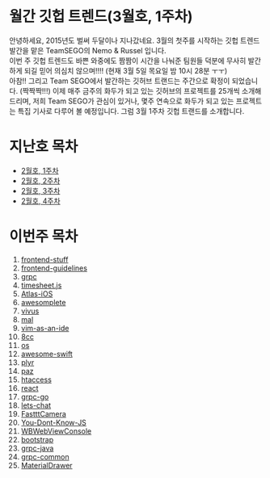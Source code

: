 # 월간 깃헙 트렌드(3월호, 1주차)

안녕하세요, 2015년도 벌써 두달이나 지나갔네요. 3월의 첫주를 시작하는 깃헙 트렌드 발간을 맡은 TeamSEGO의 Nemo & Russel 입니다.  
이번 주 깃헙 트렌드도 바쁜 와중에도 짬짬이 시간을 나눠준 팀원들 덕분에 무사히 발간하게 되길 믿어 의심치 않으며!!!! 
(현재 3월 5일 목요일 밤 10시 28분 ㅜㅜ)  
아참!! 그리고 Team SEGO에서 발간하는 깃허브 트랜드는 주간으로 확정이 되었습니다. (짝짝짝!!!)
이제 매주 금주의 화두가 되고 있는 깃허브의 프로젝트를 25개씩 소개해 드리며, 
저희 Team SEGO가 관심이 있거나, 몇주 연속으로 화두가 되고 있는 프로젝트는 특집 기사로 다루어 볼 예정입니다.
그럼 3월 1주차 깃헙 트랜드를 소개합니다.

# 지난호 목차

* [2월호, 1주차](http://teamsego.github.io/github-trend-kr/#/201502-1)
* [2월호, 2주차](http://teamsego.github.io/github-trend-kr/#/201502-2)
* [2월호, 3주차](http://teamsego.github.io/github-trend-kr/#/201502-3)
* [2월호, 4주차](http://teamsego.github.io/github-trend-kr/#/201502-4)


# 이번주 목차

1. [frontend-stuff](https://github.com/TeamSEGO/github-trend-kr/blob/master/005_201503-weekly/)
2. [frontend-guidelines](https://github.com/TeamSEGO/github-trend-kr/blob/master/005_201503-weekly/005-02_frontend_guidelines.md)
3. [grpc](https://github.com/TeamSEGO/github-trend-kr/blob/master/005_201503-weekly/)
4. [timesheet.js](https://github.com/TeamSEGO/github-trend-kr/blob/master/005_201503-weekly/005-04_Timesheet_js.md)
5. [Atlas-iOS](https://github.com/TeamSEGO/github-trend-kr/blob/master/005_201503-weekly/005-05_Atlas-iOS.md)
6. [awesomplete](https://github.com/TeamSEGO/github-trend-kr/blob/master/005_201503-weekly/005-06_awesomplete.md)
7. [vivus](https://github.com/TeamSEGO/github-trend-kr/blob/master/005_201503-weekly/)
8. [mal](https://github.com/TeamSEGO/github-trend-kr/blob/master/005_201503-weekly/005-8._kanaka-mal.md)
9. [vim-as-an-ide](https://github.com/TeamSEGO/github-trend-kr/blob/master/005_201503-weekly/005-09-VimAsAnIDE.md)
10. [8cc](https://github.com/TeamSEGO/github-trend-kr/blob/master/005_201503-weekly/005-10_8cc.md)
11. [os](https://github.com/TeamSEGO/github-trend-kr/blob/master/005_201503-weekly/)
12. [awesome-swift](https://github.com/TeamSEGO/github-trend-kr/blob/master/005_201503-weekly/)
13. [plyr](https://github.com/TeamSEGO/github-trend-kr/blob/master/005_201503-weekly/)
14. [paz](https://github.com/TeamSEGO/github-trend-kr/blob/master/005_201503-weekly/)
15. [htaccess](https://github.com/TeamSEGO/github-trend-kr/blob/master/005_201503-weekly/005-15_htaccess.md)
16. [react](https://github.com/TeamSEGO/github-trend-kr/blob/master/005_201503-weekly/005-16_react.md)
17. [grpc-go](https://github.com/TeamSEGO/github-trend-kr/blob/master/005_201503-weekly/005-17-grpc.md)
18. [lets-chat](https://github.com/TeamSEGO/github-trend-kr/blob/master/005_201503-weekly/005-18_lets-chat.md)
19. [FastttCamera](https://github.com/TeamSEGO/github-trend-kr/blob/master/005_201503-weekly/005-19_FastttCamera.md)
20. [You-Dont-Know-JS](https://github.com/TeamSEGO/github-trend-kr/blob/master/005_201503-weekly/005-20_You-Dont-Know-JS.md)
21. [WBWebViewConsole](https://github.com/TeamSEGO/github-trend-kr/blob/master/005_201503-weekly/005-21_WBWebViewConsole.md)
22. [bootstrap](https://github.com/TeamSEGO/github-trend-kr/blob/master/005_201503-weekly/)
23. [grpc-java](https://github.com/TeamSEGO/github-trend-kr/blob/master/005_201503-weekly/)
24. [grpc-common](https://github.com/TeamSEGO/github-trend-kr/blob/master/005_201503-weekly/)
25. [MaterialDrawer](https://github.com/TeamSEGO/github-trend-kr/blob/master/005_201503-weekly/)

